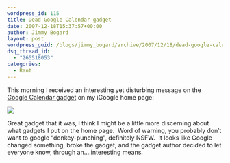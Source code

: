 ```yaml
---
wordpress_id: 115
title: Dead Google Calendar gadget
date: 2007-12-18T15:37:57+00:00
author: Jimmy Bogard
layout: post
wordpress_guid: /blogs/jimmy_bogard/archive/2007/12/18/dead-google-calendar-gadget.aspx
dsq_thread_id:
  - "265518053"
categories:
  - Rant
---
```

This morning I received an interesting yet disturbing message on the [Google Calendar gadget](http://www.r2unit.com/gmodule/) on my iGoogle home page:

 ![](http://grabbagoftimg.s3.amazonaws.com/google_calendar.PNG)

Great gadget that it was, I think I might be a little more discerning about what gadgets I put on the home page.&nbsp; Word of warning, you probably don&#8217;t want to google &#8220;donkey-punching&#8221;, definitely NSFW.&nbsp; It looks like Google changed something, broke the gadget, and the gadget author decided to let everyone know, through an&#8230;.interesting means.